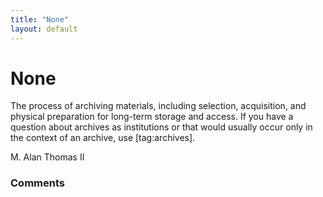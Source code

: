 ```yaml
---
title: "None"
layout: default
---
```

None
=====================
The process of archiving materials, including selection, acquisition,
and physical preparation for long-term storage and access. If you have a
question about archives as institutions or that would usually occur only
in the context of an archive, use [tag:archives].

M. Alan Thomas II

### Comments ###


